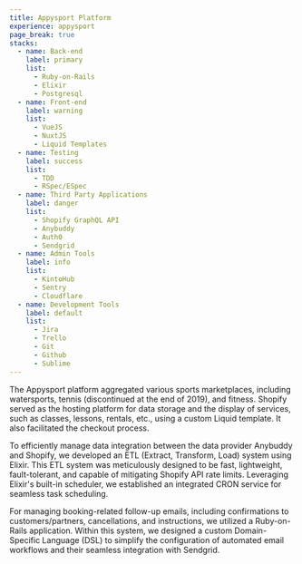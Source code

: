 ```yaml
---
title: Appysport Platform
experience: appysport
page_break: true
stacks:
  - name: Back-end
    label: primary
    list:
      - Ruby-on-Rails
      - Elixir
      - Postgresql
  - name: Front-end
    label: warning
    list:
      - VueJS
      - NuxtJS
      - Liquid Templates
  - name: Testing
    label: success
    list:
      - TDD
      - RSpec/ESpec
  - name: Third Party Applications
    label: danger
    list:
      - Shopify GraphQL API
      - Anybuddy
      - Auth0
      - Sendgrid
  - name: Admin Tools
    label: info
    list:
      - KintoHub
      - Sentry
      - Cloudflare
  - name: Development Tools
    label: default
    list:
      - Jira
      - Trello
      - Git
      - Github
      - Sublime
---
```

The Appysport platform aggregated various sports marketplaces, including watersports, tennis (discontinued at the end of 2019), and fitness. Shopify served as the hosting platform for data storage and the display of services, such as classes, lessons, rentals, etc., using a custom Liquid template. It also facilitated the checkout process.

To efficiently manage data integration between the data provider Anybuddy and Shopify, we developed an ETL (Extract, Transform, Load) system using Elixir. This ETL system was meticulously designed to be fast, lightweight, fault-tolerant, and capable of mitigating Shopify API rate limits. Leveraging Elixir's built-in scheduler, we established an integrated CRON service for seamless task scheduling.

For managing booking-related follow-up emails, including confirmations to customers/partners, cancellations, and instructions, we utilized a Ruby-on-Rails application. Within this system, we designed a custom Domain-Specific Language (DSL) to simplify the configuration of automated email workflows and their seamless integration with Sendgrid.
